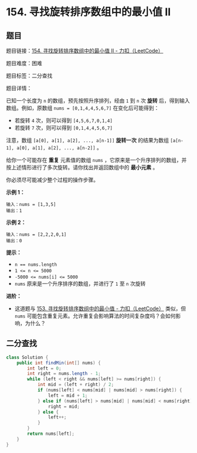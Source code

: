 # 154. 寻找旋转排序数组中的最小值 II

## 题目

题目链接：[154. 寻找旋转排序数组中的最小值 II - 力扣（LeetCode）](https://leetcode.cn/problems/find-minimum-in-rotated-sorted-array-ii/description/)

题目难度：困难

题目标签：二分查找

题目详情：

已知一个长度为 `n` 的数组，预先按照升序排列，经由 `1` 到 `n` 次 **旋转** 后，得到输入数组。例如，原数组 `nums = [0,1,4,4,5,6,7]` 在变化后可能得到：

- 若旋转 `4` 次，则可以得到 `[4,5,6,7,0,1,4]`
- 若旋转 `7` 次，则可以得到 `[0,1,4,4,5,6,7]`

注意，数组 `[a[0], a[1], a[2], ..., a[n-1]]` **旋转一次** 的结果为数组 `[a[n-1], a[0], a[1], a[2], ..., a[n-2]]` 。

给你一个可能存在 **重复** 元素值的数组 `nums` ，它原来是一个升序排列的数组，并按上述情形进行了多次旋转。请你找出并返回数组中的 **最小元素** 。

你必须尽可能减少整个过程的操作步骤。

**示例 1：**

```
输入：nums = [1,3,5]
输出：1
```

**示例 2：**

```
输入：nums = [2,2,2,0,1]
输出：0
```

**提示：**

- `n == nums.length`
- `1 <= n <= 5000`
- `-5000 <= nums[i] <= 5000`
- `nums` 原来是一个升序排序的数组，并进行了 `1` 至 `n` 次旋转

**进阶：**

- 这道题与 [153. 寻找旋转排序数组中的最小值 - 力扣（LeetCode）](https://leetcode.cn/problems/find-minimum-in-rotated-sorted-array/description/) 类似，但 `nums` 可能包含重复元素。允许重复会影响算法的时间复杂度吗？会如何影响，为什么？



## 二分查找

``` java
class Solution {
    public int findMin(int[] nums) {
        int left = 0;
        int right = nums.length - 1;
        while (left < right && nums[left] >= nums[right]) {
            int mid = (left + right) / 2;
            if (nums[left] < nums[mid] | nums[mid] > nums[right]) {
                left = mid + 1;
            } else if (nums[left] > nums[mid] | nums[mid] < nums[right]) {
                right = mid;
            } else {
                left++;
            }
        }
        return nums[left];
    }
}
```